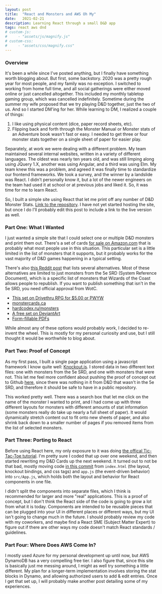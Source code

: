 ```yaml
---
layout: post
title:  "React and Monsters and AWS Oh My"
date:   2021-02-21
description: Learning React through a small D&D app
tags: react aws dnd
# custom-js:
#     - "assets/js/magnify.js"
# custom-css:
#     - "assets/css/magnify.css"
---
```


### Overview

It's been a while since I've posted anything, but I finally have something worth blogging about. But first, some backstory. 2020 was a pretty rough year for most people, and my family was no exception. I switched to working from home full time, and all social gatherings were either moved online or just cancelled altogether. This included my monthly tabletop gaming group, which was cancelled indefinitely. Sometime during the summer my wife proposed that we try playing D&D together, just the two of us. And so I started DM'ing for her. While learning to DM, I realized a couple of things:
1. I like using physical content (dice, paper record sheets, etc).
2. Flipping back and forth through the Monster Manual or Monster stats of an Adventure book wasn't fast or easy. I needed to get three or four monster stats together on a single sheet of paper for easier play.

Separately, at work we were dealing with a different problem. My team maintained several internal websites, written in a variety of different languages. The oldest was nearly ten years old, and was still limping along using JQuery 1.X, another was using Angular, and a third was using Elm. My team knew this was a problem, and agreed it was finally time to standardize our frontend frameworks. We took a survey, and the winner by a landslide was React. I didn't personally know it, but a lot of the newer engineers on the team had used it at school or at previous jobs and liked it. So, it was time for me to learn React.

So, I built a simple site using React that let me print off any number of D&D Monster Stats. [Link to the repository](https://github.com/johnsiddoway/dnd-cards). I have not yet started hosting the site, but once I do I'll probably edit this post to include a link to the live version as well.

### Part One: What I Wanted

I just wanted a simple site that I could select one or multiple D&D monsters and print them out. There's a set of cards [for sale on Amazon.com](https://smile.amazon.com/dp/B07KJFS9VM) that is probably what most people use in this situation. This particular set is a little limited in the list of monsters that it supports, but it probably works for the vast majority of D&D games happening in a typical setting.

There's also [this Reddit post](https://www.reddit.com/r/DMAcademy/comments/8i5ngw/monster_stats_cards/) that lists several alternatives. Most of these alternatives are limited to just monsters from the 5e SRD (System Reference Document), which is a specific list of monsters that Wizards of the Coast allows people to republish. If you want to publish something that isn't in the 5e SRD, you need official approval from WotC.

* [This set on Drivethru RPG for $5.00 or PWYW](https://www.drivethrurpg.com/product/205572)
* [monstercards.ca](http://monstercards.ca/)
* [hardcodex.ru/monsters](http://hardcodex.ru/monsters/)
* [A free set on DeviantArt](https://www.deviantart.com/almega-3/gallery/58595208/dnd-5e-monster-cards)
* [Form-fillable PDFs](https://www.thearcanelibrary.com/collections/all/products/fillable-monster-cards)

While almost any of these options would probably work, I decided to re-invent the wheel. This is mostly for my personal curiosity and use, but I still thought it would be worthwhile to blog about.

### Part Two: Proof of Concept

As my first pass, I built a single page application using a javascript framework I know quite well: [Knockout.js](https://knockoutjs.com/). I stored data in two different text files: one with monsters from the 5e SRD, and one with monsters that were not. This let me feel more confident about pushing the proof of concept out to Github [here](https://github.com/johnsiddoway/dnd-cards/tree/93a50c16f11092bcc791188b2674817691fbd042), since there was nothing in it from D&D that wasn't in the 5e SRD, and therefore it should be safe to have in a public repository.

This worked pretty well. There was a search box that let me click on the name of the monster I wanted to print, and I had come up with three different layouts for monsters with different amounts of stat information (some monsters really do take up nearly a full sheet of paper). It would dynamically stretch content out to fit onto new sheets of paper, and also shrink back down to a smaller number of pages if you removed items from the list of selected monsters.

### Part Three: Porting to React

Before using React here, my only exposure to it was doing [the offical Tic-Tac-Toe tutorial](https://reactjs.org/tutorial/tutorial.html). I'm pretty sure I coded that up over one weekend, and then started rewriting my D&D Cards up the next weekend. It turned out to not be that bad, mostly moving code [in this commit](https://github.com/johnsiddoway/dnd-cards/commit/5b946c9d886017e252502380e326a29a97b9d622) from `index.html` (the layout, knockout bindings, and css tags) and `app.js` (the event-driven behavior) into `src/App.js`, which holds both the layout and behavior for React components in one file.

I didn't split the components into separate files, which I think is recommended for larger and more "real" applications. This is a proof of concept, but I don't think the React side of the code is going to grow a lot from what it is today. Components are intended to be reusable pieces that can be plugged into your UI in different places or different ways, but my UI isn't going to change much in the future. I should probably review my code with my coworkers, and maybe find a React SME (Subject Matter Expert) to figure out if there are other ways my code doesn't match React standards / guidelines.

### Part Four: Where Does AWS Come In?

I mostly used Azure for my personal development up until now, but AWS DynamoDB has a very compelling free tier. I also figure that, since this site is basically just me messing around, I might as well try something a little different. My plan for a longer-term implementation involves storing the stat blocks in Dynamo, and allowing authorized users to add & edit entries. Once I get that set up, I will probably make another post detailing some of my experiences.